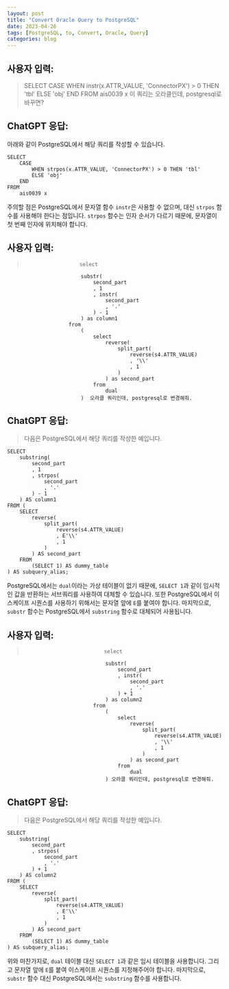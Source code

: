 ```yaml
---
layout: post
title: "Convert Oracle Query to PostgreSQL"
date: 2023-04-26
tags: [PostgreSQL, to, Convert, Oracle, Query]
categories: blog
---
```


## 사용자 입력:
> SELECT
					CASE
						WHEN instr(x.ATTR_VALUE, 'ConnectorPX') > 0 THEN 'tbl'
						ELSE 'obj'
					END
				FROM
					ais0039 x  이 쿼리는 오라클인데, postgresql로 바꾸면?

## ChatGPT 응답:
> 

아래와 같이 PostgreSQL에서 해당 쿼리를 작성할 수 있습니다.

```
SELECT 
	CASE
		WHEN strpos(x.ATTR_VALUE, 'ConnectorPX') > 0 THEN 'tbl'
		ELSE 'obj'
	END
FROM
	ais0039 x
``` 

주의할 점은 PostgreSQL에서 문자열 함수 `instr`은 사용할 수 없으며, 대신 `strpos` 함수를 사용해야 한다는 점입니다. `strpos` 함수는 인자 순서가 다르기 때문에, 문자열이 첫 번째 인자에 위치해야 합니다.

## 사용자 입력:
> 						select
							substr(
								second_part
								, 1
								, instr(
									second_part
									, '.'
								) - 1
							) as column1
						from
							(
								select
									reverse(
										split_part(
											reverse(s4.ATTR_VALUE)
											, '\\'
											, 1
										)
									) as second_part
								from
									dual
							)  오라클 쿼리인데, postgresql로 변경해줘.

## ChatGPT 응답:
> 다음은 PostgreSQL에서 해당 쿼리를 작성한 예입니다.

```
SELECT 
	substring(
		second_part
		, 1
		, strpos(
			second_part
			, '.'
		) - 1
	) AS column1
FROM (
	SELECT 
		reverse(
			split_part(
				reverse(s4.ATTR_VALUE)
				, E'\\'
				, 1
			)
		) AS second_part
	FROM 
		(SELECT 1) AS dummy_table
) AS subquery_alias;
```

PostgreSQL에서는 `dual`이라는 가상 테이블이 없기 때문에, `SELECT 1`과 같이 임시적인 값을 반환하는 서브쿼리를 사용하여 대체할 수 있습니다. 또한 PostgreSQL에서 이스케이프 시퀀스를 사용하기 위해서는 문자열 앞에 `E`를 붙여야 합니다. 마지막으로, `substr` 함수는 PostgreSQL에서 `substring` 함수로 대체되어 사용됩니다.

## 사용자 입력:
> 								select
									substr(
										second_part
										, instr(
											second_part
											, '.'
										) + 1
									) as column2
								from
									(
										select
											reverse(
												split_part(
													reverse(s4.ATTR_VALUE)
													, '\\'
													, 1
												)
											) as second_part
										from
											dual
									) 오라클 쿼리인데, postgresql로 변경해줘.

## ChatGPT 응답:
> 다음은 PostgreSQL에서 해당 쿼리를 작성한 예입니다.

```
SELECT 
	substring(
		second_part
		, strpos(
			second_part
			, '.'
		) + 1
	) AS column2
FROM (
	SELECT 
		reverse(
			split_part(
				reverse(s4.ATTR_VALUE)
				, E'\\'
				, 1
			)
		) AS second_part
	FROM 
		(SELECT 1) AS dummy_table
) AS subquery_alias;
```

위와 마찬가지로, `dual` 테이블 대신 `SELECT 1`과 같은 임시 테이블을 사용합니다. 그리고 문자열 앞에 `E`를 붙여 이스케이프 시퀀스를 지정해주어야 합니다. 마지막으로, `substr` 함수 대신 PostgreSQL에서는 `substring` 함수를 사용합니다.

